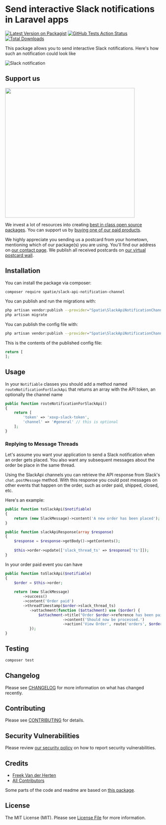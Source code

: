 # Send interactive Slack notifications in Laravel apps

[![Latest Version on Packagist](https://img.shields.io/packagist/v/spatie/slack-api-notification-channel.svg?style=flat-square)](https://packagist.org/packages/spatie/slack-api-notification-channel)
[![GitHub Tests Action Status](https://img.shields.io/github/workflow/status/spatie/slack-api-notification-channel/run-tests?label=tests)](https://github.com/spatie/slack-api-notification-channel/actions?query=workflow%3ATests+branch%3Amaster)
[![Total Downloads](https://img.shields.io/packagist/dt/spatie/slack-api-notification-channel.svg?style=flat-square)](https://packagist.org/packages/spatie/slack-api-notification-channel)

This package allows you to send interactive Slack notifications. Here's how such an notification could look like

![Slack notification](notification.png)

## Support us

[<img src="https://github-ads.s3.eu-central-1.amazonaws.com/package-slack-api-notification-channel-laravel.jpg?t=1" width="419px" />](https://spatie.be/github-ad-click/package-slack-api-notification-channel-laravel)

We invest a lot of resources into creating [best in class open source packages](https://spatie.be/open-source). You can support us by [buying one of our paid products](https://spatie.be/open-source/support-us).

We highly appreciate you sending us a postcard from your hometown, mentioning which of our package(s) you are using. You'll find our address on [our contact page](https://spatie.be/about-us). We publish all received postcards on [our virtual postcard wall](https://spatie.be/open-source/postcards).

## Installation

You can install the package via composer:

```bash
composer require spatie/slack-api-notification-channel
```

You can publish and run the migrations with:

```bash
php artisan vendor:publish --provider="Spatie\SlackApiNotificationChannel\SlackApiNotificationChannelServiceProvider" --tag="migrations"
php artisan migrate
```

You can publish the config file with:
```bash
php artisan vendor:publish --provider="Spatie\SlackApiNotificationChannel\SlackApiNotificationChannelServiceProvider" --tag="config"
```

This is the contents of the published config file:

```php
return [
];
```

## Usage

In your `Notifiable` classes you should add a method named `routeNotificationForSlackApi` that returns an array with the API token, an optionally the channel name

```php
public function routeNotificationForSlackApi()
{
    return [
        'token' => 'xoxp-slack-token',
        'channel' => '#general' // this is optional
    ];
}
```

### Replying to Message Threads

Let's assume you want your application to send a Slack notification when an order gets placed. You also want any subsequent messages about the order be place in the same thread. 

Using the SlackApi channels you can retrieve the API response from Slack's `chat.postMessage` method. With this response you could post messages on other events that happen on the order, such as order paid, shipped, closed, etc.

Here's an example:

```php
public function toSlackApi($notifiable)
{
    return (new SlackMessage)->content('A new order has been placed');
}

public function slackApiResponse(array $response)
{
    $response = $response->getBody()->getContents();
    
    $this->order->update(['slack_thread_ts' => $response['ts']]);
}
```

In your order paid event you can have

```php
public function toSlackApi($notifiable)
{
    $order = $this->order;
    
    return (new SlackMessage)
        ->success()
        ->content('Order paid')
        ->threadTimestamp($order->slack_thread_ts)
           ->attachment(function ($attachment) use ($order) {
               $attachment->title("Order $order->reference has been paid for.")
                          ->content('Should now be processed.')
                          ->action('View Order', route('orders', $order->reference));
           });
}
```

## Testing

```bash
composer test
```

## Changelog

Please see [CHANGELOG](CHANGELOG.md) for more information on what has changed recently.

## Contributing

Please see [CONTRIBUTING](.github/CONTRIBUTING.md) for details.

## Security Vulnerabilities

Please review [our security policy](../../security/policy) on how to report security vulnerabilities.

## Credits

- [Freek Van der Herten](https://github.com/freekmurze)
- [All Contributors](../../contributors)

Some parts of the code and readme are based on [this package](https://github.com/beyondcode/slack-notification-channel).

## License

The MIT License (MIT). Please see [License File](LICENSE.md) for more information.
